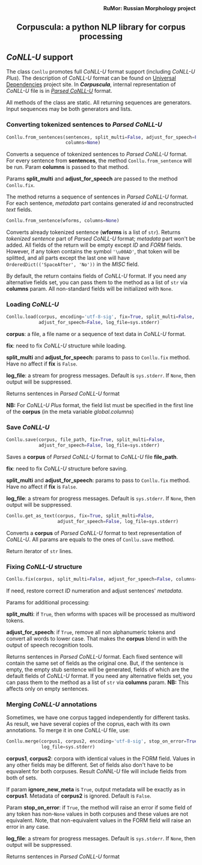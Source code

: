 <div align="right"><strong>RuMor: Russian Morphology project</strong></div>
<h2 align="center">Corpuscula: a python NLP library for corpus processing</h2>

## *CoNLL-U* support

The class `Conllu` promotes full *CoNLL-U* format support (including *CoNLL-U
Plus*). The description of *CoNLL-U* format can be found on
[Universal Dependencies](https://universaldependencies.org/format.html)
project site. In ***Corpuscula***, internal representation of *CoNLL-U* file
is in
[*Parsed CoNLL-U*](https://github.com/fostroll/corpuscula/blob/master/doc/README_PARSED_CONLLU.md)
format.

All methods of the class are static. All returning sequences are generators.
Input sequences may be both generators and lists.

### Converting tokenized sentences to *Parsed CoNLL-U*

```python
Conllu.from_sentences(sentences, split_multi=False, adjust_for_speech=False,
                      columns=None)
```
Converts a sequence of tokenized sentences to *Parsed CoNLL-U* format. For every
sentence from **sentences**, the method `Conllu.from_sentence` will be run.
Param **columns** is passed to that method.

Params **split_multi** and **adjust_for_speech** are passed to the method
`Conllu.fix`.

The method returns a sequence of sentences in *Parsed CoNLL-U* format. For
each sentence, *metadata* part contains generated *id* and reconstructed
*text* fields.

```python
Conllu.from_sentence(wforms, columns=None)
```
Converts already tokenized sentence (**wforms** is a list of `str`). Returns
*tokenized sentence* part of *Parsed CoNLL-U* format; *metadata* part won't be
added. All fields of the return will be empty except *ID* and *FORM* fields.
However, if any token contains the symbol `'\u00AD'`, that token will be
splitted, and all parts except the last one will have
`OrderedDict(('SpaceAfter', 'No'))` in the *MISC* field.

By default, the return contains fields of *CoNLL-U* format. If you need any
alternative fields set, you can pass them to the method as a list of `str` via
**columns** param. All non-standard fields will be initialized with `None`.

### Loading *CoNLL-U*

```python
Conllu.load(corpus, encoding='utf-8-sig', fix=True, split_multi=False,
            adjust_for_speech=False, log_file=sys.stderr)
```
**corpus**: a file, a file name or a sequence of text data in *CoNLL-U*
format.

**fix**: need to fix *CoNLL-U* structure while loading.

**split_multi** and **adjust_for_speech**: params to pass to `Conllu.fix`
method. Have no affect if **fix** is `False`.

**log_file**: a stream for progress messages. Default is `sys.stderr`. If
`None`, then output will be suppressed.

Returns sentences in *Parsed CoNLL-U* format

**NB:** For *CoNLL-U Plus* format, the field list must be specified in the first
line of the **corpus** (in the meta variable *global.columns*)

### Save *CoNLL-U*

```python
Conllu.save(corpus, file_path, fix=True, split_multi=False,
            adjust_for_speech=False, log_file=sys.stderr)
```
Saves a **corpus** of *Parsed CoNLL-U* format to *CoNLL-U* file **file_path**.

**fix**: need to fix *CoNLL-U* structure before saving.

**split_multi** and **adjust_for_speech**: params to pass to `Conllu.fix`
method. Have no affect if **fix** is `False`.

**log_file**: a stream for progress messages. Default is `sys.stderr`. If
`None`, then output will be suppressed.

```python
Conllu.get_as_text(corpus, fix=True, split_multi=False,
                   adjust_for_speech=False, log_file=sys.stderr)
```
Converts a **corpus** of *Parsed CoNLL-U* format to text representation of
*CoNLL-U*. All params are equals to the ones of `Conllu.save` method.

Return iterator of `str` lines.

### Fixing *CoNLL-U* structure

```python
Conllu.fix(corpus, split_multi=False, adjust_for_speech=False, columns=None)
```
If need, restore correct *ID* numeration and adjust sentences' *metadata*.

Params for additional processing:

**split_multi**: if `True`, then wforms with spaces will be processed as
multiword tokens.

**adjust_for_speech**: if `True`, remove all non alphanumeric tokens and
convert all words to lower case. That makes the **corpus** blend in with the
output of speech recognition tools.

Returns sentences in *Parsed CoNLL-U* format. Each fixed sentence will contain
the same set of fields as the original one. But, if the sentence is empty, the
empty stub sentence will be generated, fields of which are the default fields
of *CoNLL-U* format. If you need any alternative fields set, you can pass them
to the method as a list of `str` via **columns** param. **NB:** This affects
only on empty sentences.

### Merging *CoNLL-U* annotations

Sometimes, we have one corpus tagged independently for different tasks. As
result, we have several copies of the coprus, each with its own annotations.
To merge it in one *CoNLL-U* file, use:
```python
Conllu.merge(corpus1, corpus2, encoding='utf-8-sig', stop_on_error=True,
             log_file=sys.stderr)
```
**corpus1**, **corpus2**: corpora with identical values in the FORM field.
Values in any other fields may be different. Set of fields also don't have to
be equvalent for both corpuses. Result *CoNNL-U* file will include fields from
both of sets.

If param **ignore_new_meta** is `True`, output metadata will be exactly as in
**corpus1**. Metadata of **corpus2** is ignored. Default is `False`.

Param **stop_on_error**: if `True`, the method will raise an error if some
field of any token has non-`None` values in both corpuses and these values are
not equivalent. Note, that non-equivalent values in the FORM field will raise
an error in any case.

**log_file**: a stream for progress messages. Default is `sys.stderr`. If
`None`, then output will be suppressed.

Returns sentences in *Parsed CoNLL-U* format
